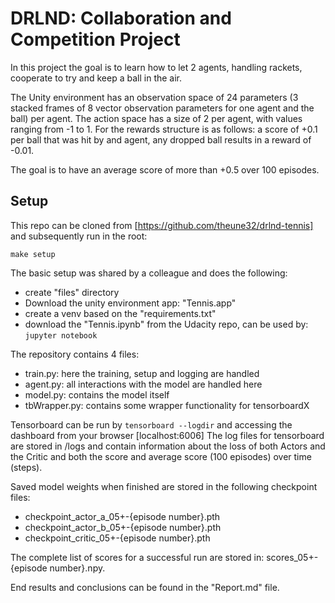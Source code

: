 # DRLND: Collaboration and Competition Project

In this project the goal is to learn how to let 2 agents, handling rackets, cooperate to try and keep a ball in the air.

The Unity environment has an observation space of 24 parameters (3 stacked frames of 8 vector observation parameters
for one agent and the ball) per agent. The action space has a size of 2 per agent, with values ranging from -1 to 1.
For the rewards structure is as follows: a score of +0.1 per ball that was hit by and agent, any dropped ball results
in a reward of -0.01.

The goal is to have an average score of more than +0.5 over 100 episodes.

## Setup
This repo can be cloned from [https://github.com/theune32/drlnd-tennis] and subsequently run in the root:

    make setup
    
The basic setup was shared by a colleague and does the following:
* create "files" directory
* Download the unity environment app: "Tennis.app"
* create a venv based on the "requirements.txt"
* download the "Tennis.ipynb" from the Udacity repo, can be used by:
`jupyter notebook`

The repository contains 4 files:
* train.py: here the training, setup and logging are handled
* agent.py: all interactions with the model are handled here
* model.py: contains the model itself
* tbWrapper.py: contains some wrapper functionality for tensorboardX

Tensorboard can be run by
`tensorboard --logdir` and accessing the dashboard from your browser [localhost:6006]
The log files for tensorboard are stored in /logs and contain information about the loss of both Actors and the Critic
and both the score and average score (100 episodes) over time (steps).

Saved model weights when finished are stored in the following checkpoint files:
- checkpoint_actor_a_05+-{episode number}.pth
- checkpoint_actor_b_05+-{episode number}.pth
- checkpoint_critic_05+-{episode number}.pth

The complete list of scores for a successful run are stored in: scores_05+-{episode number}.npy.

End results and conclusions can be found in the "Report.md" file.